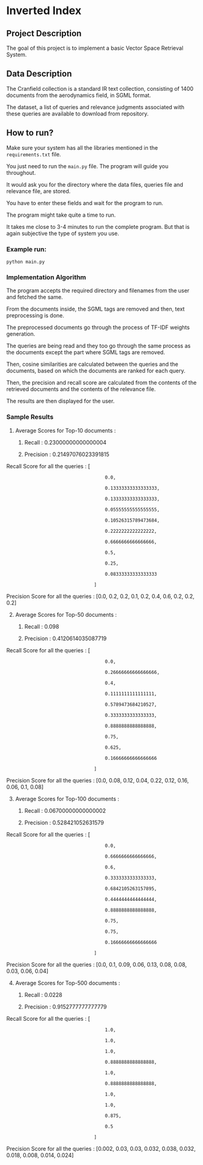 # Inverted Index

## Project Description

The goal of this project is to implement a basic Vector Space Retrieval System. 

## Data Description

The Cranfield collection is a standard IR text collection, consisting of 1400 documents from the aerodynamics field, in SGML format. 

The dataset, a list of queries and relevance judgments associated with these queries are available to download from repository.

## How to run?

Make sure your system has all the libraries mentioned in the `requirements.txt` file. 

You just need to run the `main.py` file. The program will guide you throughout. 

It would ask you for the directory where the data files, queries file and relevance file, are stored. 

You have to enter these fields and wait for the program to run. 

The program might take quite a time to run. 

It takes me close to 3-4 minutes to run the complete program. But that is again subjective the type of system you use.


### Example run:

```
python main.py
```

### Implementation Algorithm

The program accepts the required directory and filenames from the user and fetched the same. 

From the documents inside, the SGML tags are removed and then, text preprocessing is done. 

The preprocessed documents go through the process of TF-IDF weights generation. 

The queries are being read and they too go through the same process as the documents except the part where SGML tags are removed. 

Then, cosine similarities are calculated between the queries and the documents, based on which the documents are ranked for each query. 

Then, the precision and recall score are calculated from the contents of the retrieved documents and the contents of the relevance file. 

The results are then displayed for the user.


### Sample Results

1) Average Scores for Top-10 documents :

	1) Recall : 0.23000000000000004

	2) Precision : 0.21497076023391815


Recall Score for all the queries : [
										
										0.0, 
										
										0.13333333333333333, 
										
										0.13333333333333333, 
										
										0.05555555555555555, 
										
										0.10526315789473684, 
										
										0.2222222222222222, 
										
										0.6666666666666666, 
										
										0.5, 
										
										0.25, 
										
										0.08333333333333333
									
									]

Precision Score for all the queries : [0.0, 0.2, 0.2, 0.1, 0.2, 0.4, 0.6, 0.2, 0.2, 0.2] 


2) Average Scores for Top-50 documents :

	1) Recall : 0.098

	2) Precision : 0.4120614035087719

Recall Score for all the queries : [
										
										0.0, 
										
										0.26666666666666666, 
										
										0.4, 
										
										0.1111111111111111, 
										
										0.5789473684210527, 
										
										0.3333333333333333, 
										
										0.8888888888888888, 
										
										0.75, 
										
										0.625, 
										
										0.16666666666666666

									]

Precision Score for all the queries : [0.0, 0.08, 0.12, 0.04, 0.22, 0.12, 0.16, 0.06, 0.1, 0.08]


3) Average Scores for Top-100 documents :

	1) Recall : 0.06700000000000002

	2) Precision : 0.528421052631579

Recall Score for all the queries : [
										
										0.0, 
										
										0.6666666666666666, 
										
										0.6, 
										
										0.3333333333333333, 
										
										0.6842105263157895, 
										
										0.4444444444444444, 
										
										0.8888888888888888, 
										
										0.75, 
										
										0.75, 
										
										0.16666666666666666
									
									]

Precision Score for all the queries : [0.0, 0.1, 0.09, 0.06, 0.13, 0.08, 0.08, 0.03, 0.06, 0.04]


4) Average Scores for Top-500 documents : 

	1) Recall : 0.0228

	2) Precision : 0.9152777777777779

Recall Score for all the queries : [
										
										1.0, 
										
										1.0, 
										
										1.0, 
										
										0.8888888888888888, 
										
										1.0, 
										
										0.8888888888888888, 
										
										1.0, 
										
										1.0, 
										
										0.875, 
										
										0.5
									
									]
									
Precision Score for all the queries : [0.002, 0.03, 0.03, 0.032, 0.038, 0.032, 0.018, 0.008, 0.014, 0.024]
